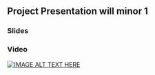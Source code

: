 ## Project Presentation will minor 1

### Slides

### Video
[![IMAGE ALT TEXT HERE](https://img.youtube.com/vi/AXy_5ejrBzA/0.jpg)](https://www.youtube.com/watch?v=AXy_5ejrBzA)

